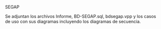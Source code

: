 SEGAP

Se adjuntan los archivos Informe, BD-SEGAP.sql, bdsegap.vpp y los casos de uso con sus diagramas incluyendo los diagramas de secuencia.
